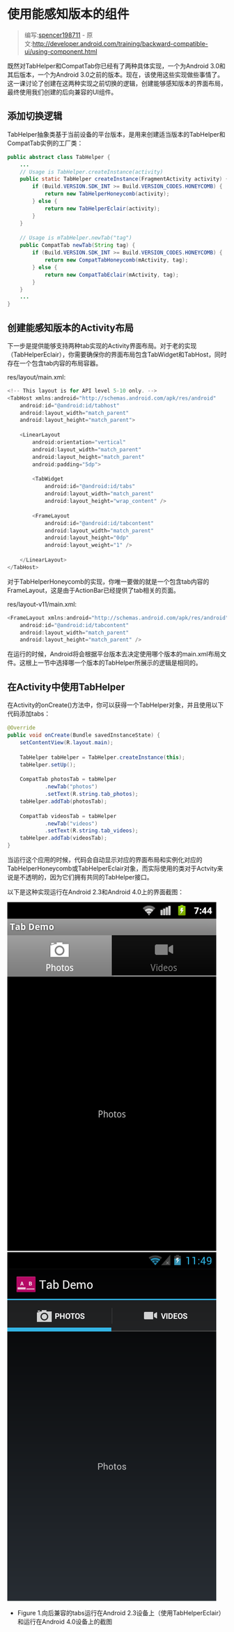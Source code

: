 # 使用能感知版本的组件

> 编写:[spencer198711](https://github.com/spencer198711) - 原文:<http://developer.android.com/training/backward-compatible-ui/using-component.html>

既然对TabHelper和CompatTab你已经有了两种具体实现，一个为Android 3.0和其后版本，一个为Android 3.0之前的版本。现在，该使用这些实现做些事情了。这一课讨论了创建在这两种实现之前切换的逻辑，创建能够感知版本的界面布局，最终使用我们创建的后向兼容的UI组件。

## 添加切换逻辑
TabHelper抽象类基于当前设备的平台版本，是用来创建适当版本的TabHelper和CompatTab实例的工厂类：

```java
public abstract class TabHelper {
    ...
    // Usage is TabHelper.createInstance(activity)
    public static TabHelper createInstance(FragmentActivity activity) {
        if (Build.VERSION.SDK_INT >= Build.VERSION_CODES.HONEYCOMB) {
            return new TabHelperHoneycomb(activity);
        } else {
            return new TabHelperEclair(activity);
        }
    }

    // Usage is mTabHelper.newTab("tag")
    public CompatTab newTab(String tag) {
        if (Build.VERSION.SDK_INT >= Build.VERSION_CODES.HONEYCOMB) {
            return new CompatTabHoneycomb(mActivity, tag);
        } else {
            return new CompatTabEclair(mActivity, tag);
        }
    }
    ...
}
```

## 创建能感知版本的Activity布局

下一步是提供能够支持两种tab实现的Activity界面布局。对于老的实现（TabHelperEclair），你需要确保你的界面布局包含TabWidget和TabHost，同时存在一个包含tab内容的布局容器。

res/layout/main.xml:

```java
<!-- This layout is for API level 5-10 only. -->
<TabHost xmlns:android="http://schemas.android.com/apk/res/android"
    android:id="@android:id/tabhost"
    android:layout_width="match_parent"
    android:layout_height="match_parent">

    <LinearLayout
        android:orientation="vertical"
        android:layout_width="match_parent"
        android:layout_height="match_parent"
        android:padding="5dp">

        <TabWidget
            android:id="@android:id/tabs"
            android:layout_width="match_parent"
            android:layout_height="wrap_content" />

        <FrameLayout
            android:id="@android:id/tabcontent"
            android:layout_width="match_parent"
            android:layout_height="0dp"
            android:layout_weight="1" />

    </LinearLayout>
</TabHost>
```

对于TabHelperHoneycomb的实现，你唯一要做的就是一个包含tab内容的FrameLayout，这是由于ActionBar已经提供了tab相关的页面。

res/layout-v11/main.xml:

```java
<FrameLayout xmlns:android="http://schemas.android.com/apk/res/android"
    android:id="@android:id/tabcontent"
    android:layout_width="match_parent"
    android:layout_height="match_parent" />
```

在运行的时候，Android将会根据平台版本去决定使用哪个版本的main.xml布局文件。这根上一节中选择哪一个版本的TabHelper所展示的逻辑是相同的。

## 在Activity中使用TabHelper

在Activity的onCreate()方法中，你可以获得一个TabHelper对象，并且使用以下代码添加tabs：

```java
@Override
public void onCreate(Bundle savedInstanceState) {
    setContentView(R.layout.main);

    TabHelper tabHelper = TabHelper.createInstance(this);
    tabHelper.setUp();

    CompatTab photosTab = tabHelper
            .newTab("photos")
            .setText(R.string.tab_photos);
    tabHelper.addTab(photosTab);

    CompatTab videosTab = tabHelper
            .newTab("videos")
            .setText(R.string.tab_videos);
    tabHelper.addTab(videosTab);
}
```

当运行这个应用的时候，代码会自动显示对应的界面布局和实例化对应的TabHelperHoneycomb或TabHelperEclair对象，而实际使用的类对于Actvity来说是不透明的，因为它们拥有共同的TabHelper接口。

以下是这种实现运行在Android 2.3和Android 4.0上的界面截图：

![backward-compatible-ui-gb](backward-compatible-ui-gb.png)
![backward-compatible-ui-ics](backward-compatible-ui-ics.png)

* Figure 1.向后兼容的tabs运行在Android 2.3设备上（使用TabHelperEclair）和运行在Android 4.0设备上的截图

